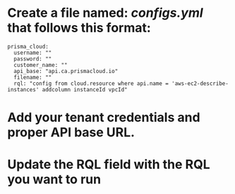 # Create a file named: *configs.yml* that follows this format:

```
prisma_cloud:
  username: ""
  password: ""
  customer_name: ""
  api_base: "api.ca.prismacloud.io"
  filename: ""
  rql: "config from cloud.resource where api.name = 'aws-ec2-describe-instances' addcolumn instanceId vpcId"
```

# Add your tenant credentials and proper API base URL.

# Update the RQL field with the RQL you want to run